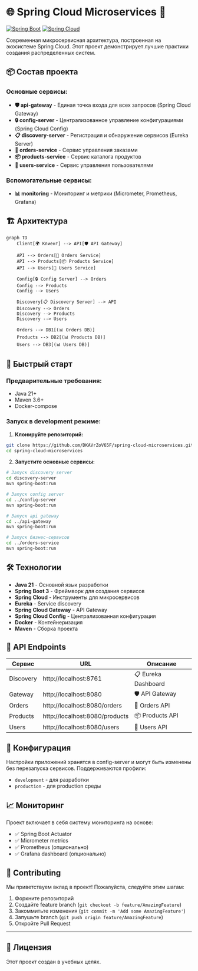 # 🌐 Spring Cloud Microservices 🚀

[![Spring Boot](https://img.shields.io/badge/Spring%20Boot-3.x-brightgreen.svg)](https://spring.io/projects/spring-boot)
[![Spring Cloud](https://img.shields.io/badge/Spring%20Cloud-2022.x-blue.svg)](https://spring.io/projects/spring-cloud)

Современная микросервисная архитектура, построенная на экосистеме Spring Cloud. Этот проект демонстрирует лучшие практики создания распределенных систем.

## 📦 Состав проекта

### Основные сервисы:
- **🛡️ api-gateway** - Единая точка входа для всех запросов (Spring Cloud Gateway)
- **🔒 config-server** - Централизованное управление конфигурациями (Spring Cloud Config)
- **📋 discovery-server** - Регистрация и обнаружение сервисов (Eureka Server)
- **🔄 orders-service** - Сервис управления заказами
- **📦 products-service** - Сервис каталога продуктов
- **👥 users-service** - Сервис управления пользователями

### Вспомогательные сервисы:
- **📊 monitoring** - Мониторинг и метрики (Micrometer, Prometheus, Grafana)

## 🏗️ Архитектура

```mermaid
graph TD
    Client[🌍 Клиент] --> API[🛡️ API Gateway]
    
    API --> Orders[🔄 Orders Service]
    API --> Products[📦 Products Service]
    API --> Users[👥 Users Service]
    
    Config[🔒 Config Server] --> Orders
    Config --> Products
    Config --> Users
    
    Discovery[📋 Discovery Server] --> API
    Discovery --> Orders
    Discovery --> Products
    Discovery --> Users
    
    Orders --> DB1[(📊 Orders DB)]
    Products --> DB2[(📊 Products DB)]
    Users --> DB3[(📊 Users DB)]
```

## 🚀 Быстрый старт

### Предварительные требования:
- Java 21+
- Maven 3.6+
- Docker-compose

### Запуск в development режиме:

1. **Клонируйте репозиторий:**
```bash
git clone https://github.com/DKAVrZoV65F/spring-cloud-microservices.git
cd spring-cloud-microservices
```

2. **Запустите основные сервисы:**
```bash
# Запуск discovery server
cd discovery-server
mvn spring-boot:run

# Запуск config server
cd ../config-server
mvn spring-boot:run

# Запуск api gateway
cd ../api-gateway
mvn spring-boot:run

# Запуск бизнес-сервисов
cd ../orders-service
mvn spring-boot:run
```

## 🛠️ Технологии

- **Java 21** - Основной язык разработки
- **Spring Boot 3** - Фреймворк для создания сервисов
- **Spring Cloud** - Инструменты для микросервисов
- **Eureka** - Service discovery
- **Spring Cloud Gateway** - API Gateway
- **Spring Cloud Config** - Централизованная конфигурация
- **Docker** - Контейнеризация
- **Maven** - Сборка проекта

## 📡 API Endpoints

| Сервис | URL | Описание |
|--------|-----|----------|
| Discovery | http://localhost:8761 | 📋 Eureka Dashboard |
| Gateway | http://localhost:8080 | 🛡️ API Gateway |
| Orders | http://localhost:8080/orders | 🔄 Orders API |
| Products | http://localhost:8080/products | 📦 Products API |
| Users | http://localhost:8080/users | 👥 Users API |

## 🔧 Конфигурация

Настройки приложений хранятся в config-server и могут быть изменены без перезапуска сервисов. Поддерживаются профили:
- `development` - для разработки
- `production` - для production среды

## 📈 Мониторинг

Проект включает в себя систему мониторинга на основе:
- ✅ Spring Boot Actuator
- ✅ Micrometer metrics
- ✅ Prometheus (опционально)
- ✅ Grafana dashboard (опционально)

## 🤝 Contributing

Мы приветствуем вклад в проект! Пожалуйста, следуйте этим шагам:

1. Форкните репозиторий
2. Создайте feature branch (`git checkout -b feature/AmazingFeature`)
3. Закоммитьте изменения (`git commit -m 'Add some AmazingFeature'`)
4. Запушьте branch (`git push origin feature/AmazingFeature`)
5. Откройте Pull Request

---

## 📄 Лицензия

Этот проект создан в учебных целях.
